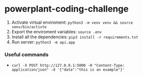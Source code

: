 # powerplant-coding-challenge

1. Activate virtual enviroment:  `python3 -m venv venv && source venv/bin/activte`
2. Export the enviroment variables: `source .env`
3. Install all the dependencies: `pip3 install -r requirements.txt`
4. Run server: `python3 -m api.app`

### Useful commands

- `curl -X POST http://127.0.0.1:5000 -H "Content-Type: application/json" -d '{"data":"this is an example"}'`

